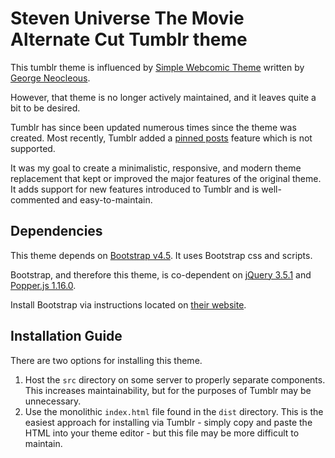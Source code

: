 # Steven Universe The Movie Alternate Cut Tumblr theme

This tumblr theme is influenced by [Simple Webcomic Theme](https://github.com/geoneo1/SimpleWebcomicTheme) written by [George Neocleous](https://github.com/geoneo1).

However, that theme is no longer actively maintained, and it leaves quite a bit to be desired.

Tumblr has since been updated numerous times since the theme was created. Most recently, Tumblr added a [pinned posts](https://tumblr.zendesk.com/hc/en-us/articles/360047994014-Pinned-posts) feature which is not supported.

It was my goal to create a minimalistic, responsive, and modern theme replacement that kept or improved the major features of the original theme. It adds support for new features introduced to Tumblr and is well-commented and easy-to-maintain.

## Dependencies

This theme depends on [Bootstrap v4.5](https://github.com/twbs/bootstrap/tree/v4.5.0). It uses Bootstrap css and scripts. 

Bootstrap, and therefore this theme, is co-dependent on [jQuery 3.5.1](https://github.com/jquery/jquery/tree/3.5.1) and [Popper.js 1.16.0](https://github.com/popperjs/popper-core/tree/v1.16.0).

Install Bootstrap via instructions located on [their website](https://getbootstrap.com/).

## Installation Guide

There are two options for installing this theme.

1. Host the `src` directory on some server to properly separate components. This increases maintainability, but for the purposes of Tumblr may be unnecessary.
1. Use the monolithic `index.html` file found in the `dist` directory. This is the easiest approach for installing via Tumblr - simply copy and paste the HTML into your theme editor - but this file may be more difficult to maintain.
